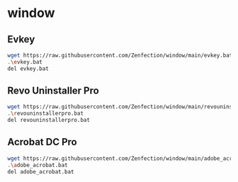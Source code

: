 # window

## Evkey

```sh
wget https://raw.githubusercontent.com/Zenfection/window/main/evkey.bat 
.\evkey.bat 
del evkey.bat
```

## Revo Uninstaller Pro

```sh
wget https://raw.githubusercontent.com/Zenfection/window/main/revouninstallerpro.bat
.\revouninstallerpro.bat
del revouninstallerpro.bat
```

## Acrobat DC Pro

```sh
wget https://raw.githubusercontent.com/Zenfection/window/main/adobe_acrobat.bat
.\adobe_acrobat.bat
del adobe_acrobat.bat
```